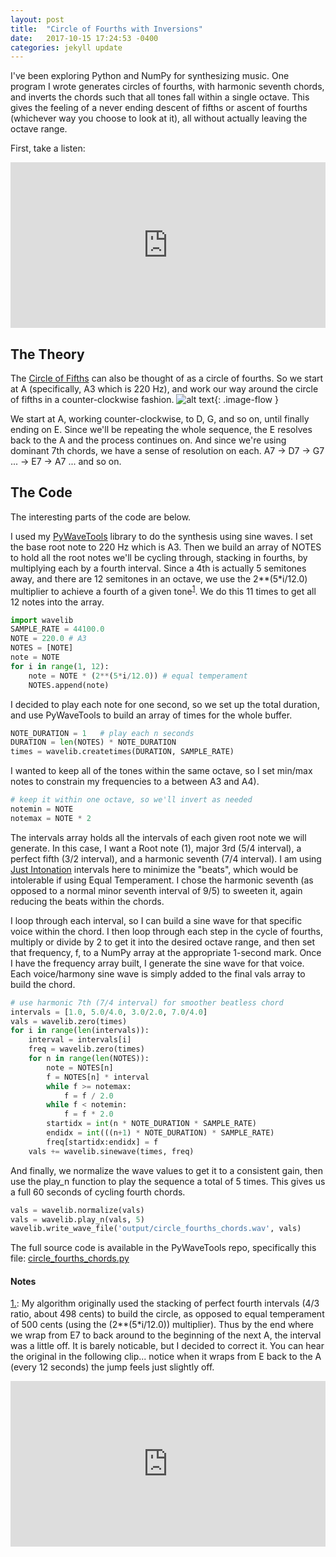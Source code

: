 ```yaml
---
layout: post
title:  "Circle of Fourths with Inversions"
date:   2017-10-15 17:24:53 -0400
categories: jekyll update
---
```


<style type="text/css">
.image-flow {
  display: block;
  margin-left: auto;
  margin-right: auto;
  /* max-width: 50%; */
  float: left;
}
</style>

I've been exploring Python and NumPy for synthesizing music.  One program I wrote generates circles of fourths, with harmonic seventh chords, and inverts the chords such that all tones fall within a single octave.  This gives the feeling of a never ending descent of fifths or ascent of fourths (whichever way you choose to look at it), all without actually leaving the octave range.

First, take a listen:

<iframe width="100%" height="265" src="https://clyp.it/ki4bvt3s/widget" frameborder="0"></iframe>

## The Theory

The [Circle of Fifths](https://en.wikipedia.org/wiki/Circle_of_fifths) can also be thought of as a circle of fourths.  So we start at A (specifically, A3 which is 220 Hz), and work our way around the circle of fifths in a counter-clockwise fashion.
![alt text](https://upload.wikimedia.org/wikipedia/commons/thumb/3/33/Circle_of_fifths_deluxe_4.svg/400px-Circle_of_fifths_deluxe_4.svg.png "Circle of Fifths"){: .image-flow }

We start at A, working counter-clockwise, to D, G, and so on, until finally ending on E.  Since we'll be repeating the whole sequence, the E resolves back to the A and the process continues on.  And since we're using dominant 7th chords, we have a sense of resolution on each.  A7 -> D7 -> G7 ... -> E7 -> A7 ... and so on.

## The Code

The interesting parts of the code are below.  

I used my [PyWaveTools](https://github.com/randbrown/PyWaveTools) library to do the synthesis using sine waves. I set the base root note to 220 Hz which is A3.  Then we build an array of NOTES to hold all the root notes we'll be cycling through, stacking in fourths, by multiplying each by a fourth interval.  Since a 4th is actually 5 semitones away, and there are 12 semitones in an octave, we use the 2**(5*i/12.0) multiplier to achieve a fourth of a given tone<sup><a href="#fn1" id="ref1">1</a></sup>.  We do this 11 times to get all 12 notes into the array.


```python
import wavelib
SAMPLE_RATE = 44100.0
NOTE = 220.0 # A3
NOTES = [NOTE]
note = NOTE
for i in range(1, 12):
    note = NOTE * (2**(5*i/12.0)) # equal temperament
    NOTES.append(note)
```

I decided to play each note for one second, so we set up the total duration, and use PyWaveTools to build an array of times for the whole buffer.

```python
NOTE_DURATION = 1   # play each n seconds
DURATION = len(NOTES) * NOTE_DURATION
times = wavelib.createtimes(DURATION, SAMPLE_RATE)
```

I wanted to keep all of the tones within the same octave, so I set min/max notes to constrain my frequencies to a between A3 and A4).

```python
# keep it within one octave, so we'll invert as needed
notemin = NOTE
notemax = NOTE * 2
```

The intervals array holds all the intervals of each given root note we will generate. In this case, I want a Root note (1), major 3rd (5/4 interval), a perfect fifth (3/2 interval), and a harmonic seventh (7/4 interval).  I am using [Just Intonation](https://en.wikipedia.org/wiki/Just_intonation) intervals here to minimize the "beats", which would be intolerable if using Equal Temperament.  I chose the harmonic seventh (as opposed to a normal minor seventh interval of 9/5) to sweeten it, again reducing the beats within the chords.

I loop through each interval, so I can build a sine wave for that specific voice within the chord.  I then loop through each step in the cycle of fourths, multiply or divide by 2 to get it into the desired octave range, and then set that frequency, f, to a NumPy array at the appropriate 1-second mark.  Once I have the frequency array built, I generate the sine wave for that voice.  Each voice/harmony sine wave is simply added to the final vals array to build the chord.

```python
# use harmonic 7th (7/4 interval) for smoother beatless chord
intervals = [1.0, 5.0/4.0, 3.0/2.0, 7.0/4.0]
vals = wavelib.zero(times)
for i in range(len(intervals)):
    interval = intervals[i]
    freq = wavelib.zero(times)
    for n in range(len(NOTES)):
        note = NOTES[n]
        f = NOTES[n] * interval
        while f >= notemax:
            f = f / 2.0
        while f < notemin:
            f = f * 2.0
        startidx = int(n * NOTE_DURATION * SAMPLE_RATE)
        endidx = int(((n+1) * NOTE_DURATION) * SAMPLE_RATE)
        freq[startidx:endidx] = f
    vals += wavelib.sinewave(times, freq)
```

And finally, we normalize the wave values to get it to a consistent gain, then use the play_n function to play the sequence a total of 5 times.  This gives us a full 60 seconds of cycling fourth chords.

```python
vals = wavelib.normalize(vals)
vals = wavelib.play_n(vals, 5)
wavelib.write_wave_file('output/circle_fourths_chords.wav', vals)
```

The full source code is available in the PyWaveTools repo, specifically this file: [circle_fourths_chords.py](https://github.com/randbrown/PyWaveTools/blob/master/circle_fourths_chords.py)

#### Notes

<a id="fn1" href="#ref1">1.</a>: My algorithm originally used the stacking of perfect fourth intervals (4/3 ratio, about 498 cents) to build the circle, as opposed to equal temperament of 500 cents (using the (2**(5*i/12.0)) multiplier).  Thus by the end where we wrap from E7 to back around to the beginning of the next A, the interval was a little off.  It is barely noticable, but I decided to correct it.  You can hear the original in the following clip... notice when it wraps from E back to the A (every 12 seconds) the jump feels just slightly off.

<iframe width="100%" height="265" src="https://clyp.it/wz42dsgb/widget" frameborder="0"></iframe>
